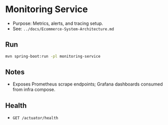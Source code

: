 # Monitoring Service

- Purpose: Metrics, alerts, and tracing setup.
- See: `../docs/Ecommerce-System-Architecture.md`

## Run
```bash
mvn spring-boot:run -pl monitoring-service
```

## Notes
- Exposes Prometheus scrape endpoints; Grafana dashboards consumed from infra compose.

## Health
- `GET /actuator/health`
